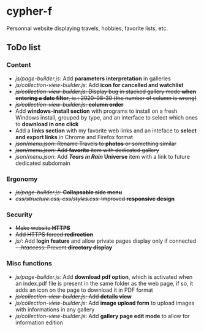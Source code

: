 # cypher-f

Personnal website displaying travels, hobbies, favorite lists, etc.

## ToDo list

### Content
- *js/page-builder.js*: Add **parameters interpretation** in galleries
- *js/collection-view-builder.js*: Add **icon for cancelled and watchlist**
- ~~*js/collection-view-builder.js*: Display bug in stacked gallery mode **when entering a date filter**, ie.: 2020-08-30 (the number of column is wrong)~~
- ~~*js/collection-view-builder.js*: **column order**~~
- Add **windows-install section** with programs to install on a fresh Windows install, grouped by type, and an interface to select which ones to **download in one click**
- Add a **links section** with my favorite web links and an inteface to **select and export links** in Chrome and Firefox format
- ~~*json/menu.json*: Rename Travels to **photos** or something similar~~
- ~~*json/menu.json*: Add **favorite** item with dedicated gallery~~
- *json/menu.json*: Add ***Tears in Rain* Universe** item with a link to future dedicated subdomain

### Ergonomy
- ~~*js/page-builder.js*: **Collapsable side menu**~~
- ~~*css/structure.css, css/styles.css*: Improved **responsive design**~~

### Security
- ~~Make website **HTTPS**~~
- ~~Add HTTPS forced **redirection**~~
- *js/*: Add **login feature** and allow private pages display only if connected
~~- *.htaccess*: Prevent **directory display**~~

### Misc functions
- *js/page-builder.js*: Add **download pdf option**, which is activated when an index.pdf file is present in the same folder as the web page, if so, it adds an icon on the page to download it in PDF format
- ~~*js/collection-view-builder.js*: Add **details view**~~
- *js/collection-view-builder.js*: Add **image upload form** to upload images with informations in any gallery
- *js/collection-view-builder.js*: Add **gallery page edit mode** to allow for information edition